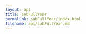```yaml
---
layout: api
title: subFullYear
permalink: subFullYear/index.html
filename: api/subFullYear.md
---
```

